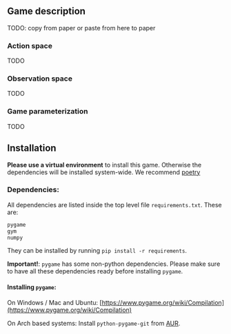 ## Game description

TODO: copy from paper or paste from here to paper


### Action space

TODO

### Observation space

TODO

### Game parameterization
TODO

## Installation

**Please use a virtual environment** to install this game. Otherwise the dependencies will be installed system-wide. We recommend [poetry](https://github.com/python-poetry/poetry)

### Dependencies:

All dependencies are listed inside the top level file `requirements.txt`. These are:

```bash
pygame
gym
numpy
```

They can be installed by running `pip install -r requirements`.

**Important!**: `pygame` has some non-python dependencies. Please make sure to have all these dependencies ready before installing `pygame`.

#### Installing `pygame`:

On Windows / Mac and Ubuntu: [https://www.pygame.org/wiki/Compilation](https://www.pygame.org/wiki/Compilation)

On Arch based systems: Install `python-pygame-git` from [AUR](https://aur.archlinux.org/packages/python-pygame-git/).
